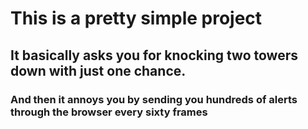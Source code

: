 # This is a pretty simple project

## It basically asks you for knocking two towers down with just one chance.


### And then it annoys you by sending you hundreds of alerts through the browser every sixty frames